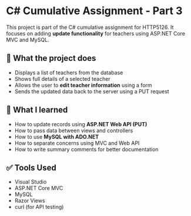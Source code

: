 # C# Cumulative Assignment - Part 3

This project is part of the C# cumulative assignment for HTTP5126. It focuses on adding **update functionality** for teachers using ASP.NET Core MVC and MySQL.

## 🔧 What the project does

- Displays a list of teachers from the database
- Shows full details of a selected teacher
- Allows the user to **edit teacher information** using a form
- Sends the updated data back to the server using a PUT request

## 📘 What I learned

- How to update records using **ASP.NET Web API (PUT)**
- How to pass data between views and controllers
- How to use **MySQL with ADO.NET**
- How to separate concerns using MVC and Web API
- How to write summary comments for better documentation

## ✅ Tools Used

- Visual Studio
- ASP.NET Core MVC
- MySQL
- Razor Views
- curl (for API testing)


